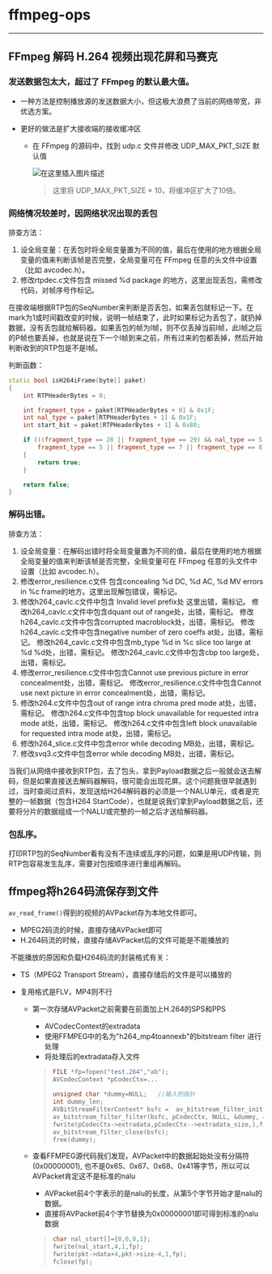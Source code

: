 # ffmpeg-ops

---



## FFmpeg 解码 H.264 视频出现花屏和马赛克

### 发送数据包太大，超过了 FFmpeg 的默认最大值。

- 一种方法是控制播放源的发送数据大小，但这极大浪费了当前的网络带宽，非优选方案。

- 更好的做法是扩大接收端的接收缓冲区

  - 在 FFmpeg 的源码中，找到 udp.c 文件并修改 UDP_MAX_PKT_SIZE 默认值

    ![在这里插入图片描述](https://img-blog.csdnimg.cn/2020061522454561.png#pic_center)

    > 这里将 UDP_MAX_PKT_SIZE × 10，将缓冲区扩大了10倍。

### 网络情况较差时，因网络状况出现的丢包

排查方法：

1. 设全局变量：在丢包时将全局变量置为不同的值，最后在使用的地方根据全局变量的值来判断该帧是否完整，全局变量可在 FFmpeg 任意的头文件中设置（比如 avcodec.h）。
2. 修改rtpdec.c文件包含 missed %d package 的地方，这里出现丢包，需修改代码，对帧序号作标记。

​		在接收端根据RTP包的SeqNumber来判断是否丢包，如果丢包就标记一下。在mark为1或时间戳改变的时候，说明一帧结束了，此时如果标记为丢包了，就扔掉数据，没有丢包就给解码器。如果丢包的帧为I帧，则不仅丢掉当前I帧，此I帧之后的P帧也要丢掉，也就是说在下一个I帧到来之前，所有过来的包都丢掉，然后开始判断收到的RTP包是不是I帧。

判断函数：

```cpp
static bool isH264iFrame(byte[] paket)
{
	int RTPHeaderBytes = 0;

	int fragment_type = paket[RTPHeaderBytes + 0] & 0x1F;
	int nal_type = paket[RTPHeaderBytes + 1] & 0x1F;
	int start_bit = paket[RTPHeaderBytes + 1] & 0x80;

	if (((fragment_type == 28 || fragment_type == 29) && nal_type == 5 && start_bit == 128) ||
		fragment_type == 5 || fragment_type == 7 || fragment_type == 8)
	{
		return true;
	}

	return false;
}
```

### 解码出错。

排查方法：

1. 设全局变量：在解码出错时将全局变量置为不同的值，最后在使用的地方根据全局变量的值来判断该帧是否完整，全局变量可在 FFmpeg 任意的头文件中设置（比如 avcodec.h）。
2. 修改error_resilience.c文件 包含concealing %d DC, %d AC, %d MV errors in %c frame的地方。这里出现解包错误，需标记。
3. 修改h264_cavlc.c文件中包含 Invalid level prefix处 这里出错，需标记。
   修改h264_cavlc.c文件中包含dquant out of range处，出错，需标记。
   修改h264_cavlc.c文件中包含corrupted macroblock处，出错，需标记。
   修改h264_cavlc.c文件中包含negative number of zero coeffs at处，出错，需标记。
   修改h264_cavlc.c文件中包含mb_type %d in %c slice too large at %d %d处，出错，需标记。
   修改h264_cavlc.c文件中包含cbp too large处，出错，需标记。
4. 修改error_resilience.c文件中包含Cannot use previous picture in error concealment处，出错，需标记。
   修改error_resilience.c文件中包含Cannot use next picture in error concealment处，出错，需标记。
5. 修改h264.c文件中包含out of range intra chroma pred mode at处，出错，需标记。
   修改h264.c文件中包含top block unavailable for requested intra mode at处，出错，需标记。
   修改h264.c文件中包含left block unavailable for requested intra mode at处，出错，需标记。
6. 修改h264_slice.c文件中包含error while decoding MB处，出错，需标记。
7. 修改svq3.c文件中包含error while decoding MB处，出错，需标记。

当我们从网络中接收到RTP包，去了包头，拿到Payload数据之后一般就会送去解码，但是如果直接送去解码器解码，很可能会出现花屏。这个问题我很早就遇到过，当时查阅过资料，发现送给H264解码器的必须是一个NALU单元，或者是完整的一帧数据（包含H264 StartCode），也就是说我们拿到Payload数据之后，还要将分片的数据组成一个NALU或完整的一帧之后才送给解码器。

### 包乱序。

打印RTP包的SeqNumber看有没有不连续或乱序的问题，如果是用UDP传输，则RTP包容易发生乱序，需要对包按顺序进行重组再解码。



## ffmpeg将h264码流保存到文件

​		`av_read_frame()`得到的视频的AVPacket存为本地文件即可。

- MPEG2码流的时候，直接存储AVPacket即可
- H.264码流的时候，直接存储AVPacket后的文件可能是不能播放的

​		不能播放的原因和负载H264码流的封装格式有关：

- TS（MPEG2 Transport Stream），直接存储后的文件是可以播放的

- 复用格式是FLV，MP4则不行

  - 第一次存储AVPacket之前需要在前面加上H.264的SPS和PPS

    - AVCodecContext的extradata
    - 使用FFMPEG中的名为"h264_mp4toannexb"的bitstream filter 进行处理
    - 将处理后的extradata存入文件

    > ```c
    > FILE *fp=fopen("test.264","ab");
    > AVCodecContext *pCodecCtx=... 
    >     
    > unsigned char *dummy=NULL;   //输入的指针  
    > int dummy_len;  
    > AVBitStreamFilterContext* bsfc =  av_bitstream_filter_init("h264_mp4toannexb");    
    > av_bitstream_filter_filter(bsfc, pCodecCtx, NULL, &dummy, &dummy_len, NULL, 0, 0);  
    > fwrite(pCodecCtx->extradata,pCodecCtx-->extradata_size,1,fp);  
    > av_bitstream_filter_close(bsfc);    
    > free(dummy);  
    > ```

  - 查看FFMPEG源代码我们发现，AVPacket中的数据起始处没有分隔符(0x00000001), 也不是0x65、0x67、0x68、0x41等字节，所以可以AVPacket肯定这不是标准的nalu

    - AVPacket前4个字表示的是nalu的长度，从第5个字节开始才是nalu的数据。
    - 直接将AVPacket前4个字节替换为0x00000001即可得到标准的nalu数据

    > ```c
    > char nal_start[]={0,0,0,1};  
    > fwrite(nal_start,4,1,fp);  
    > fwrite(pkt->data+4,pkt->size-4,1,fp);  
    > fclose(fp);  
    > ```





















